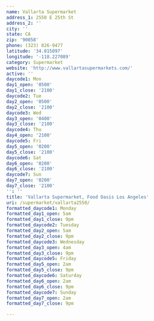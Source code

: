 ```yaml
---
name: Vallarta Supermarket
address_1: 2550 E 25th St
address_2: ''
city: ''
state: CA
zip: '90058'
phone: (323) 826-9477
latitude: '34.015097'
longitude: '-118.227089'
category: Supermarket
website: 'http://www.vallartasupermarkets.com/'
active: ''
daycode1: Mon
day1_open: '0500'
day1_close: '2100'
daycode2: Tue
day2_open: '0500'
day2_close: '2100'
daycode3: Wed
day3_open: '0400'
day3_close: '2100'
daycode4: Thu
day4_open: '2100'
daycode5: Fri
day5_open: '0200'
day5_close: '2100'
daycode6: Sat
day6_open: '0200'
day6_close: '2100'
daycode7: Sun
day7_open: '0200'
day7_close: '2100'
'': ''
title: 'Vallarta Supermarket, Food Oasis Los Angeles'
uri: /supermarket/vallarta2550/
formatted_daycode1: Monday
formatted_day1_open: 5am
formatted_day1_close: 9pm
formatted_daycode2: Tuesday
formatted_day2_open: 5am
formatted_day2_close: 9pm
formatted_daycode3: Wednesday
formatted_day3_open: 4am
formatted_day3_close: 9pm
formatted_daycode5: Friday
formatted_day5_open: 2am
formatted_day5_close: 9pm
formatted_daycode6: Saturday
formatted_day6_open: 2am
formatted_day6_close: 9pm
formatted_daycode7: Sunday
formatted_day7_open: 2am
formatted_day7_close: 9pm

---
```

